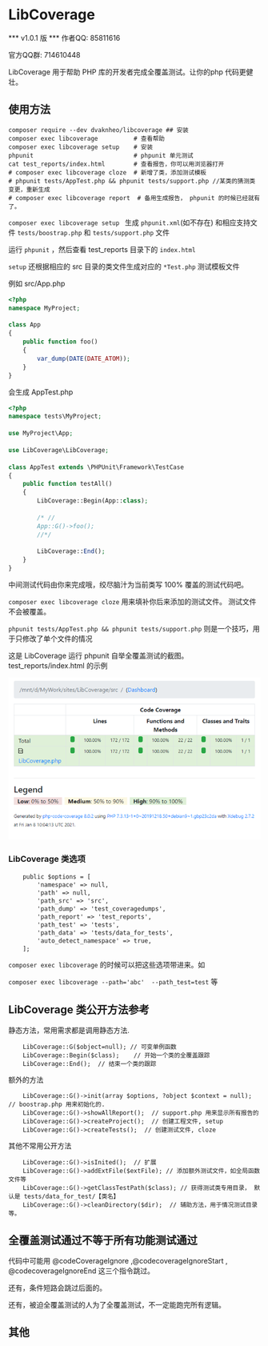 # LibCoverage
*** v1.0.1 版 ***
作者QQ: 85811616

官方QQ群: 714610448

LibCoverage 用于帮助 PHP 库的开发者完成全覆盖测试。让你的php 代码更健壮。

## 使用方法

```
composer require --dev dvaknheo/libcoverage ## 安装
composer exec libcoverage          # 查看帮助
composer exec libcoverage setup    # 安装
phpunit                            # phpunit 单元测试
cat test_reports/index.html        # 查看报告，你可以用浏览器打开
# composer exec libcoverage cloze  # 新增了类，添加测试模板
# phpunit tests/AppTest.php && phpunit tests/support.php //某类的猜测类变更，重新生成
# composer exec libcoverage report  # 备用生成报告， phpunit 的时候已经就有了。
```

`composer exec libcoverage setup ` 生成 `phpunit.xml`(如不存在) 和相应支持文件 `tests/boostrap.php` 和 `tests/support.php` 文件

运行 `phpunit` ，然后查看 test_reports 目录下的 `index.html`

`setup` 还根据相应的 src 目录的类文件生成对应的 `*Test.php` 测试模板文件

例如 src/App.php

```php
<?php
namespace MyProject;

class App
{
    public function foo()
    {
        var_dump(DATE(DATE_ATOM));
    }
}
```
会生成 AppTest.php
```php
<?php 
namespace tests\MyProject;

use MyProject\App;

use LibCoverage\LibCoverage;

class AppTest extends \PHPUnit\Framework\TestCase
{
    public function testAll()
    {
        LibCoverage::Begin(App::class);
        
        /* //
        App::G()->foo();
        //*/
        
        LibCoverage::End();
    }
}

```
中间测试代码由你来完成哦，绞尽脑汁为当前类写 100% 覆盖的测试代码吧。

`composer exec libcoverage cloze` 用来填补你后来添加的测试文件。 测试文件不会被覆盖。

`phpunit tests/AppTest.php && phpunit tests/support.php` 则是一个技巧，用于只修改了单个文件的情况

这是 LibCoverage 运行 phpunit 自举全覆盖测试的截图。 test_reports/index.html 的示例

![DuckPhp](docs/capture.png)


### LibCoverage 类选项
```
    public $options = [
        'namespace' => null,
        'path' => null,
        'path_src' => 'src',
        'path_dump' => 'test_coveragedumps',
        'path_report' => 'test_reports',
        'path_test' => 'tests',
        'path_data' => 'tests/data_for_tests',
        'auto_detect_namespace' => true, 
    ];
```

`composer exec libcoverage` 的时候可以把这些选项带进来。如

`composer exec libcoverage --path='abc'  --path_test=test` 等

## LibCoverage 类公开方法参考

静态方法，常用需求都是调用静态方法.
```
    LibCoverage::G($object=null); // 可变单例函数
    LibCoverage::Begin($class);    // 开始一个类的全覆盖跟踪
    LibCoverage::End();  // 结束一个类的跟踪
```

额外的方法
```
    LibCoverage::G()->init(array $options, ?object $context = null); // boostrap.php 用来初始化的.
    LibCoverage::G()->showAllReport();  // support.php 用来显示所有报告的
    LibCoverage::G()->createProject();  // 创建工程文件, setup
    LibCoverage::G()->createTests();  // 创建测试文件, cloze
```
其他不常用公开方法
```
    LibCoverage::G()->isInited();  // 扩展
    LibCoverage::G()->addExtFile($extFile); // 添加额外测试文件，如全局函数文件等
    LibCoverage::G()->getClassTestPath($class); // 获得测试类专用目录， 默认是 tests/data_for_test/【类名】
    LibCoverage::G()->cleanDirectory($dir);  // 辅助方法，用于情况测试目录等。
```
## 全覆盖测试通过不等于所有功能测试通过

代码中可能用 @codeCoverageIgnore ,@codecoverageIgnoreStart , @codecoverageIgnoreEnd 这三个指令跳过。

还有，条件短路会跳过后面的。

还有，被迫全覆盖测试的人为了全覆盖测试，不一定能跑完所有逻辑。

## 其他

